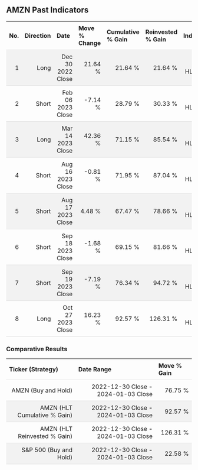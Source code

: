 
<style>
.hits {
            border-collapse: collapse;
            width: 100%;
        }
        .hits th, td {
            padding: 8px;
            border-bottom: 1px solid #ddd;
        }
        
        .hits td {text-align: right;}
        .hits th {text-align: left;}
        
        .hits tr:nth-child(even) {
            background-color: #f2f2f2;
        }
        
        .chartCol {
            width: 50%;
            float: left;
            padding: 20px;
        }  
</style>
    
<br>

## AMZN Past Indicators

<table class="hits">
    <tr>
        <th>No.</th>
        <th>Direction</th>
        <th>Date</th>
        <th>Move % Change</th>
        <th>Cumulative % Gain</th>
        <th>Reinvested % Gain</th>
        <th>Indicator</th>
      </tr>
    <tr>
        <td>1</td>
        <td>Long</td>
        <td>Dec 30 2022 Close</td>
        <td>21.64 %</td>
        <td>21.64 %</td>
        <td>21.64 %</td>
        <td>Long HLT 344</td>
    </tr>
    <tr>
        <td>2</td>
        <td>Short</td>
        <td>Feb 06 2023 Close</td>
        <td>-7.14 %</td>
        <td>28.79 %</td>
        <td>30.33 %</td>
        <td>Short HLT 344</td>
    </tr>
    <tr>
        <td>3</td>
        <td>Long</td>
        <td>Mar 14 2023 Close</td>
        <td>42.36 %</td>
        <td>71.15 %</td>
        <td>85.54 %</td>
        <td>Long HLT 315</td>
    </tr>
    <tr>
        <td>4</td>
        <td>Short</td>
        <td>Aug 16 2023 Close</td>
        <td>-0.81 %</td>
        <td>71.95 %</td>
        <td>87.04 %</td>
        <td>Short HLT 302</td>
    </tr>
    <tr>
        <td>5</td>
        <td>Short</td>
        <td>Aug 17 2023 Close</td>
        <td>4.48 %</td>
        <td>67.47 %</td>
        <td>78.66 %</td>
        <td>Short HLT 304</td>
    </tr>
    <tr>
        <td>6</td>
        <td>Short</td>
        <td>Sep 18 2023 Close</td>
        <td>-1.68 %</td>
        <td>69.15 %</td>
        <td>81.66 %</td>
        <td>Short HLT 302</td>
    </tr>
    <tr>
        <td>7</td>
        <td>Short</td>
        <td>Sep 19 2023 Close</td>
        <td>-7.19 %</td>
        <td>76.34 %</td>
        <td>94.72 %</td>
        <td>Short HLT 304</td>
    </tr>
    <tr>
        <td>8</td>
        <td>Long</td>
        <td>Oct 27 2023 Close</td>
        <td>16.23 %</td>
        <td>92.57 %</td>
        <td>126.31 %</td>
        <td>Long HLT 361</td>
    </tr>
    
</table>

### Comparative Results

<table class="hits">
    <thead>
        <th>Ticker (Strategy)</th>
        <th>Date Range</th>
        <th>Move % Gain</th>
    </thead>
    <tbody>
        <tr>
            <td>AMZN (Buy and Hold)</td>
            <td>2022-12-30 Close <b>-</b> 2024-01-03 Close</td>
            <td>76.75 %</td>
        </tr>
        <tr>
            <td>AMZN (HLT Cumulative % Gain)</td>
            <td>2022-12-30 Close <b>-</b> 2024-01-03 Close</td>
            <td>92.57 %</td>
        </tr>
        <tr>
            <td>AMZN (HLT Reinvested % Gain)</td>
            <td>2022-12-30 Close <b>-</b> 2024-01-03 Close</td>
            <td>126.31 %</td>
        </tr>
        <tr>
            <td>S&P 500 (Buy and Hold)</td>
            <td>2022-12-30 Close <b>-</b> 2024-01-03 Close</td>
            <td>22.58 %</td>
        </tr>
    </tbody>
</table>
<br>
<br>